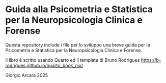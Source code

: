 # Guida alla Psicometria e Statistica per la Neuropsicologia Clinica e Forense

Questa repository include i file per lo sviluppo una breve guida per la Psicometria e Statistica per la Neuropsicologia Clinica e Forense.

Il libro è scritto usando Quarto ed il template di Bruno Rodrigues https://b-rodrigues.github.io/quarto_book_nix/

Giorgio Arcara 2025





